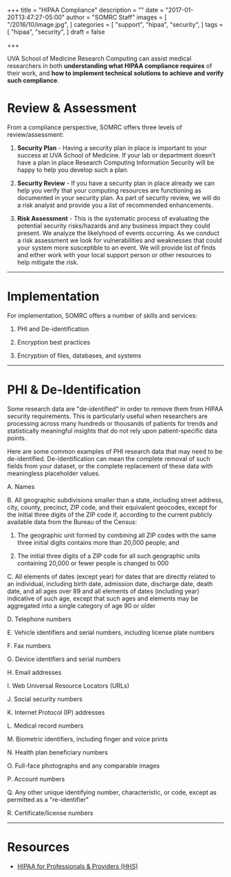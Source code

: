 +++
title = "HIPAA Compliance"
description = ""
date = "2017-01-20T13:47:27-05:00"
author = "SOMRC Staff"
images = [
  "/2016/10/image.jpg",
]
categories = [
  "support",
  "hipaa",
  "security",
]
tags = [
  "hipaa",
  "security",
]
draft = false

+++

<p class=lead>UVA School of Medicine Research Computing can assist medical researchers in both <b>understanding what HIPAA compliance requires</b> of their work, and <b>how to implement technical solutions to achieve and verify such compliance</b>.</p>

# Review & Assessment

From a compliance perspective, SOMRC offers three levels of review/assessment:

1. **Security Plan** - Having a security plan in place is important to your success at UVA School of Medicine. If your lab or department doesn’t have a plan in place Research Computing Information Security will be happy to help you develop such a plan.

2. **Security Review** - If you have a security plan in place already we can help you verify that your computing resources are functioning as documented in your security plan. As part of security review, we will do a risk analyst and provide you a list of recommended enhancements.
 
3. **Risk Assessment** - This is the systematic process of evaluating the potential security risks/hazards and any business impact they could present.  We analyze the likelyhood of events occurring. As we conduct a risk assessment we look for vulnerabilities and weaknesses that could your system more susceptible to an event. We will provide list of finds and either work with your local support person or other resources to help mitigate the risk.  

- - -

# Implementation

For implementation, SOMRC offers a number of skills and services:

1. PHI and De-identification

2. Encryption best practices

3. Encryption of files, databases, and systems

- - -

# PHI & De-Identification

Some research data are "de-identified" in order to remove them from HIPAA security requirements. This is particularly useful when researchers are processing across many hundreds or thousands of patients for trends and statistically meaningful insights that do not rely upon patient-specific data points.

Here are some common examples of PHI research data that may need to be de-identified. De-identification can mean the complete removal of such fields from your dataset, or the complete replacement of these data with meaningless placeholder values.

A. Names

B. All geographic subdivisions smaller than a state, including street address, city, county, precinct, ZIP code, and their equivalent geocodes, except for the initial three digits of the ZIP code if, according to the current publicly available data from the Bureau of the Census:

  1. The geographic unit formed by combining all ZIP codes with the same three initial digits contains more than 20,000 people; and

  2. The initial three digits of a ZIP code for all such geographic units containing 20,000 or fewer people is changed to 000

C. All elements of dates (except year) for dates that are directly related to an individual, including birth date, admission date, discharge date, death date, and all ages over 89 and all elements of dates (including year) indicative of such age, except that such ages and elements may be aggregated into a single category of age 90 or older

D. Telephone numbers

E. Vehicle identifiers and serial numbers, including license plate numbers

F. Fax numbers

G. Device identifiers and serial numbers

H. Email addresses

I. Web Universal Resource Locators (URLs)

J. Social security numbers

K. Internet Protocol (IP) addresses

L. Medical record numbers

M. Biometric identifiers, including finger and voice prints

N. Health plan beneficiary numbers

O. Full-face photographs and any comparable images

P. Account numbers

Q. Any other unique identifying number, characteristic, or code, except as permitted as a "re-identifier"

R. Certificate/license numbers

- - -

# Resources

* [HIPAA for Professionals & Providers (HHS)](https://www.hhs.gov/hipaa/for-professionals/index.html)
